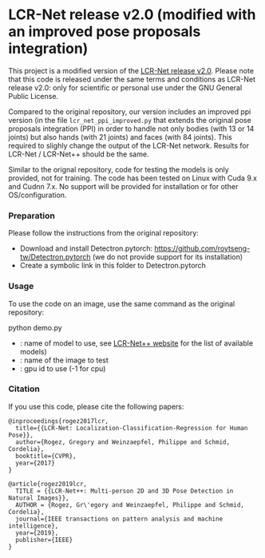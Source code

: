 # LCR-Net release v2.0 (modified with an improved pose proposals integration)

This project is a modified version of the [LCR-Net release v2.0](https://thoth.inrialpes.fr/src/LCR-Net/).
Please note that this code is released under the same terms and conditions as LCR-Net release v2.0: only for scientific or personal use under the GNU General Public License.

Compared to the original repository, our version includes an improved ppi version (in the file `lcr_net_ppi_improved.py` that extends the original pose proposals integration (PPI) in order to handle not only bodies (with 13 or 14 joints) but also hands (with 21 joints) and faces (with 84 joints). This required to slighly change the output of the LCR-Net network. Results for LCR-Net / LCR-Net++ should be the same.

Similar to the orignal repository, code for testing the models is only provided, not for training.
The code has been tested on Linux with Cuda 9.x and Cudnn 7.x. 
No support will be provided for installation or for other OS/configuration.

### Preparation

Please follow the instructions from the original repository:

* Download and install Detectron.pytorch: https://github.com/roytseng-tw/Detectron.pytorch (we do not provide support for its installation)
* Create a symbolic link in this folder to Detectron.pytorch

### Usage 

To use the code on an image, use the same command as the original repository:

python demo.py <modelname> <imagename> <gpuid>

* <modelname>: name of model to use, see [LCR-Net++ website](https://thoth.inrialpes.fr/src/LCR-Net/) for the list of available models)
* <imagename>: name of the image to test
* <gpuid>: gpu id to use (-1 for cpu)

### Citation

If you use this code, please cite the following papers:

```
@inproceedings{rogez2017lcr,
  title={{LCR-Net: Localization-Classification-Regression for Human Pose}},
  author={Rogez, Gregory and Weinzaepfel, Philippe and Schmid, Cordelia},
  booktitle={CVPR},
  year={2017}
}
```

```
@article{rogez2019lcr,
  TITLE = {{LCR-Net++: Multi-person 2D and 3D Pose Detection in Natural Images}},
  AUTHOR = {Rogez, Gr\'egory and Weinzaepfel, Philippe and Schmid, Cordelia},
  journal={IEEE transactions on pattern analysis and machine intelligence},
  year={2019},
  publisher={IEEE}
}
```
